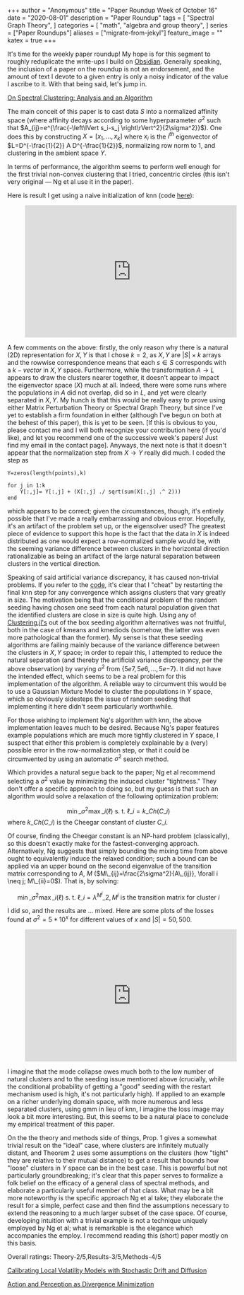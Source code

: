 +++
author = "Anonymous"
title = "Paper Roundup Week of October 16"
date = "2020-08-01"
description = "Paper Roundup"
tags = [
    "Spectral Graph Theory",
]
categories = [
    "math",
    "algebra and group theory",
]
series = ["Paper Roundups"]
aliases = ["migrate-from-jekyl"]
feature_image = ""
katex = true
+++

It's time for the weekly paper roundup! My hope is for this segment to roughly reduplicate the write-ups I build on [Obsidian](https://obsidian.md/). Generally speaking, the inclusion of a paper on the roundup is not an endorsement, and the amount of text I devote to a given entry is only a noisy indicator of the value I ascribe to it. With that being said, let's jump in.

[On Spectral Clustering: Analysis and an Algorithm](https://papers.nips.cc/paper/2092-on-spectral-clustering-analysis-and-an-algorithm.pdf)

The main conceit of this paper is to cast data $S$ into a normalized affinity space (where affinity decays according to some hyperparameter $\sigma^2$ such that $A_{ij}=e^{\frac{-\left\lVert s_i-s_j \right\rVert^2}{2\sigma^2}}$). One does this by constructing $X=[x_1,...,x_k]$ where $x_i$ is the $i^{th}$ eigenvector of $L=D^{-\frac{1}{2}} A D^{-\frac{1}{2}}$, normalizing row norm to 1, and clustering in the ambient space $Y$.

In terms of performance, the algorithm seems to perform well enough for the first trivial non-convex clustering that I tried, concentric circles (this isn't very original — Ng et al use it in the paper).

Here is result I get using a naive initialization of knn (code [here](https://github.com/JoshuaPurtell/code_vignettes/blob/master/10_2_2020/spectral_clustering.jl)):

<figure class="video_container">
<iframe src="https://docs.google.com/presentation/d/e/2PACX-1vQbBri54KfQ5bEeekq-CJY40nMQOzs9QInC46tdUADzlDa10rgfQD-sw39OKBxRzNBfCblA6YQpvNDT/embed?start=false&loop=false&delayms=5000" frameborder="0" width="480" height="299" allowfullscreen="true" mozallowfullscreen="true" webkitallowfullscreen="true"></iframe>
</figure>

A few comments on the above: firstly, the only reason why there is a natural (2D) representation for $X,Y$ is that I chose $k=2$, as $X,Y$ are $|S| \times k$ arrays and the rowwise correspondence means that each $s \in S$ corresponds with a $k-vector$ in $X,Y$ space. Furthermore, while the transformation $A \to L$ appears to draw the clusters nearer together, it doesn't appear to impact the eigenvector space ($X$) much at all. Indeed, there were some runs where the populations in $A$ did not overlap, did so in $L$, and yet were clearly separated in $X,Y$. My hunch is that this would be really easy to prove using either Matrix Perturbation Theory or Spectral Graph Theory, but since I've yet to establish a firm foundation in either (although I've begun on both at the behest of this paper), this is yet to be seen. [If this is obvious to you, please contact me and I will both recognize your contribution here (if you'd like), and let you recommend one of the successive week's papers! Just find my email in the contact page]. Anyways, the next note is that it doesn't appear that the normalization step from $X \to Y$ really did much. I coded the step as 

```
Y=zeros(length(points),k)

for j in 1:k
    Y[:,j]= Y[:,j] + (X[:,j] ./ sqrt(sum(X[:,j] .^ 2)))
end
```


which appears to be correct; given the circumstances, though, it's entirely possible that I've made a really embarrassing and obvious error. Hopefully, it's an artifact of the problem set up, or the eigensolver used? The greatest piece of evidence to support this hope is the fact that the data in $X$ is indeed distributed as one would expect a row-normalized sample would be, with the seeming variance difference between clusters in the horizontal direction rationalizable as being an artifact of the large natural separation between clusters in the vertical direction.

Speaking of said artificial variance discrepancy, it has caused non-trivial problems. If you refer to the [code](https://github.com/JoshuaPurtell/code_vignettes/blob/master/10_2_2020/spectral_clustering.jl), it's clear that I "cheat" by restarting the final knn step for any convergence which assigns clusters that vary greatly in size. The motivation being that the conditional problem of the random seeding having chosen one seed from each natural population given that the identified clusters are close in size is quite high. Using any of [Clustering.jl's](https://juliastats.org/Clustering.jl/stable/index.html) out of the box seeding algorithm alternatives was not fruitful, both in the case of kmeans and kmediods (somehow, the latter was even more pathological than the former). My sense is that these seeding algorithms are failing mainly because of the variance difference between the clusters in $X,Y$ space; in order to repair this, I attempted to reduce the natural separation (and thereby the artificial variance discrepancy, per the above observation) by varying $\sigma^2$ from {$5e7,5e6,...,5e{-7}$}. It did not have the intended effect, which seems to be a real problem for this implementation of the algorithm. A reliable way to circumvent this would be to use a Gaussian Mixture Model to cluster the populations in $Y$ space, which so obviously sidesteps the issue of random seeding that implementing it here didn't seem particularly worthwhile.

For those wishing to implement Ng's algorithm with knn, the above implementation leaves much to be desired. Because Ng's paper features example populations which are much more tightly clustered in $Y$ space, I suspect that either this problem is completely explainable by a (very) possible error in the row-normalization step, or that it could be circumvented by using an automatic $\sigma^2$ search method.

Which provides a natural segue back to the paper; Ng et al recommend selecting a $\sigma^2$ value by minimizing the induced cluster "tightness." They don't offer a specific approach to doing so, but my guess is that such an algorithm would solve a relaxation of the following optimization problem:

$$\min\_{\sigma^2} \max\_i(\ell) \text{ s. t. }\ell\_i = k\_{Ch}(C\_i)$$ where $k\_{Ch}(C\_i)$ is the Cheegar constant of cluster $C\_i$.

Of course, finding the Cheegar constant is an NP-hard problem (classically), so this doesn't exactly make for the fastest-converging approach. Alternatively, Ng suggests that simply bounding the mixing time from above ought to equivalently induce the relaxed condition; such a bound can be applied via an upper bound on the second eigenvalue of the transition matrix corresponding to $A$, $M$ ($M\_{ij}=\frac{2\sigma^2}{A\_{ij}}, \forall i \neq j; M\_{ii}=0$). That is, by solving:

$$\min\_{\sigma^2} \max\_i(\ell) \text{ s. t. } \ell\_i = \lambda^{M^i}\_2, M^i \text{ is the transition matrix for cluster }i$$ 

I did so, and the results are ... mixed. Here are some plots of the losses found at $\sigma^2=5*10^x$ for different values of $x$ and $|S|=50,500$.

<figure class="video_container">
<iframe src="https://docs.google.com/presentation/d/e/2PACX-1vSMSj36VBn2uiPXMKXcfgVMGpXsz79eeOaehbF8i_vQbyt8Z87FeLIpa4p2TLKYxIt7ROYIrLzldniU/embed?start=false&loop=false&delayms=5000" frameborder="0" width="480" height="299" allowfullscreen="true" mozallowfullscreen="true" webkitallowfullscreen="true"></iframe>
</figure>

I imagine that the mode collapse owes much both to the low number of natural clusters and to the seeding issue mentioned above (crucially, while the conditional probability of getting a "good" seeding with the restart mechanism used is high, it's not particularly high). If applied to an example on a richer underlying domain space, with more numerous and less separated clusters, using gmm in lieu of knn, I imagine the loss image may look a bit more interesting. But, this seems to be a natural place to conclude my empirical treatment of this paper.

On the the theory and methods side of things, Prop. 1 gives a somewhat trivial result on the "ideal" case, where clusters are infinitely mutually distant, and Theorem 2 uses some assumptions on the clusters (how "tight" they are relative to their mutual distance) to get a result that bounds how "loose" clusters in $Y$ space can be in the best case. This is powerful but not particularly groundbreaking; it's clear that this paper serves to formalize a folk belief on the efficacy of a general class of spectral methods, and elaborate a particularly useful member of that class. What may be a bit more noteworthy is the specific approach Ng et al take; they elaborate the result for a simple, perfect case and then find the assumptions necessary to extend the reasoning to a much larger subset of the case space. Of course, developing intuition with a trivial example is not a technique uniquely employed by Ng et al; what is remarkable is the elegance which accompanies the employ. I recommend reading this (short) paper mostly on this basis.

Overall ratings: Theory-2/5,Results-3/5,Methods-4/5


[Calibrating Local Volatility Models with Stochastic Drift and Diffusion](https://arxiv.org/pdf/2009.14764.pdf)

[Action and Perception as Divergence Minimization](https://arxiv.org/pdf/2009.01791.pdf)


            




